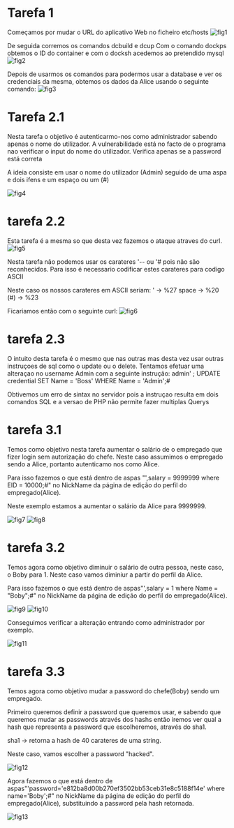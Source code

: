 # Tarefa 1

Começamos por mudar o URL do aplicativo Web no ficheiro etc/hosts ![fig1](pic1.png)

De seguida corremos os comandos dcbuild e dcup
Com o comando dockps obtemos o ID do container e com o docksh acedemos ao pretendido mysql ![fig2](pic2.png)

Depois de usarmos os comandos para podermos usar a database e ver os credenciais da mesma, obtemos os dados da Alice usando o seguinte comando: 
![fig3](pic3.png)

# Tarefa 2.1

Nesta tarefa o objetivo é autenticarmo-nos como administrador sabendo apenas o nome do utilizador. 
A vulnerabilidade está no facto de o programa nao verificar o input do nome do utilizador. Verifica apenas se a password está correta

A ideia consiste em usar o nome do utilizador (Admin) seguido de uma aspa e dois ifens e um espaço ou um (#)

![fig4](pic4.png)

# tarefa 2.2

Esta tarefa é a mesma so que desta vez fazemos o ataque atraves do curl. ![fig5](pic5.png)

Nesta tarefa não podemos usar os carateres '-- ou '# pois não são reconhecidos. Para isso é necessario codificar estes carateres para codigo ASCII

Neste caso os nossos carateres em ASCII seriam:
' -> %27
space -> %20
(#) -> %23

Ficariamos então com o seguinte curl: ![fig6](pic6.png)

# tarefa 2.3

O intuito desta tarefa é o mesmo que nas outras mas desta vez usar outras instruçoes de sql como o update ou o delete.
Tentamos efetuar uma alteraçao no username Admin com a seguinte instrução:
admin' ; UPDATE credential SET Name = 'Boss' WHERE Name = 'Admin';#

Obtivemos um erro de sintax no servidor pois a instruçao resulta em dois comandos SQL e a versao de PHP não permite fazer multiplas Querys


# tarefa 3.1

 Temos como objetivo nesta tarefa aumentar o salário de o empregado que fizer login sem autorização  do chefe.
 Neste caso assumimos o empregado sendo a Alice, portanto autenticamo nos como Alice.
 
 Para isso fazemos o que está dentro de aspas "',salary = 9999999 where EID = 10000;#" no NickName 
 da página de edição do perfil do empregado(Alice).
 
 Neste exemplo estamos a aumentar o salário da Alice para 9999999.
 
 ![fig7](pic7.png)
 ![fig8](pic8.png)
 
# tarefa 3.2

 Temos agora como objetivo diminuir o salário de outra pessoa, neste caso, o Boby para 1.
 Neste caso vamos diminiur a partir do perfil da Alice.
 
 Para isso fazemos o que está dentro de aspas"',salary = 1 where Name = "Boby";#" no NickName
 da página de edição do perfil do empregado(Alice). 
 
  ![fig9](pic9.png)
  ![fig10](pic10.png)
  
 Conseguimos verificar a alteração entrando como administrador por exemplo.
 
 ![fig11](pic11.png) 


# tarefa 3.3

 Temos agora como objetivo mudar a password do chefe(Boby) sendo um empregado.
 
 Primeiro queremos definir a password que queremos usar, e sabendo que queremos mudar as passwords através dos hashs então iremos ver qual a hash que representa a password que escolheremos, através do sha1.
 
 sha1 -> retorna a hash de 40 carateres de uma string.
 
 Neste caso, vamos escolher a password "hacked".

 ![fig12](pic12.png)
 
   Agora fazemos o que está dentro de aspas"'password='e812ba8d00b270ef3502bb53ceb31e8c5188f14e' where name='Boby';#" no NickName
 da página de edição do perfil do empregado(Alice), substituindo a password pela hash retornada.

 ![fig13](pic13.png)
 


